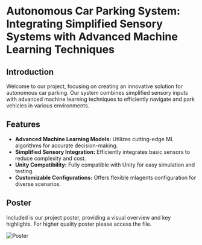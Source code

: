 # Autonomous Car Parking System: Integrating Simplified Sensory Systems with Advanced Machine Learning Techniques

## Introduction
Welcome to our project, focusing on creating an innovative solution for autonomous car parking. Our system combines simplified sensory inputs with advanced machine learning techniques to efficiently navigate and park vehicles in various environments.

## Features
- **Advanced Machine Learning Models:** Utilizes cutting-edge ML algorithms for accurate decision-making.
- **Simplified Sensory Integration:** Efficiently integrates basic sensors to reduce complexity and cost.
- **Unity Compatibility:** Fully compatible with Unity for easy simulation and testing.
- **Customizable Configurations:** Offers flexible mlagents configuration for diverse scenarios.

## Poster
Included is our project poster, providing a visual overview and key highlights. For higher quality poster please access the file.

![Poster](https://github.com/abishek-ren/ParkingLotRL/assets/10160887/c54f1bd1-6479-4510-acdb-eb1dc7ae3f7b)


